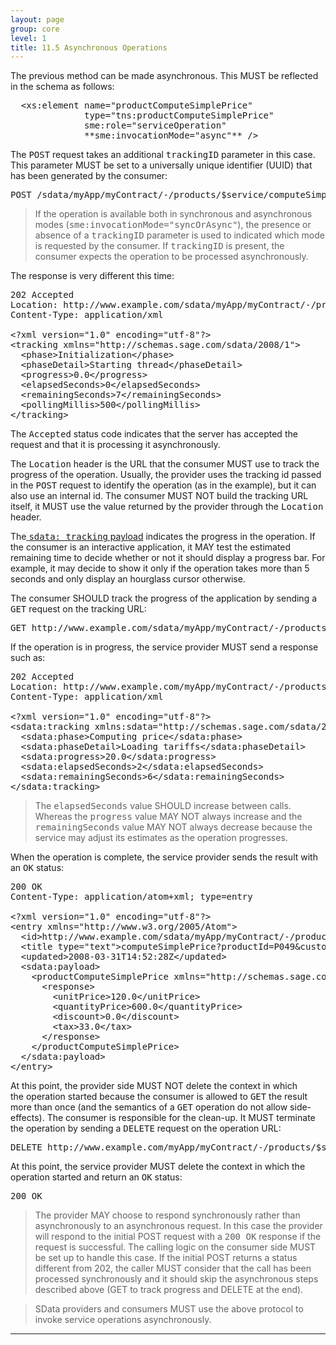 ```yaml
---
layout: page
group: core
level: 1
title: 11.5 Asynchronous Operations
---
```


The previous method can be made asynchronous. This MUST be reflected in the
schema as follows:

<pre>&nbsp; &lt;xs:element name="productComputeSimplePrice" 
&nbsp;&nbsp;&nbsp;&nbsp;&nbsp;&nbsp;&nbsp;&nbsp;&nbsp;&nbsp;&nbsp;&nbsp;&nbsp; type="tns:productComputeSimplePrice"
              sme:role="serviceOperation"
&nbsp;&nbsp;&nbsp;&nbsp;&nbsp;&nbsp;&nbsp;&nbsp;&nbsp;&nbsp;&nbsp;&nbsp;&nbsp; **sme:invocationMode="async"** /&gt;</pre>

The <tt>POST</tt> request takes an additional <tt>trackingID</tt> parameter
in this case. This parameter MUST be set to a universally unique identifier
(UUID) that has been generated by the consumer:

<pre>POST /sdata/myApp/myContract/-/products/$service/computeSimplePrice?trackingID=abc42b0d-d110-4f5c-ac79-d3aa11bd20cb </pre>

<blockquote class="note">If the operation is available both in synchronous and
asynchronous modes (<tt>sme:invocationMode="syncOrAsync"</tt>), the presence or
absence of a <tt>trackingID</tt> parameter is used to indicated which mode is
requested by the consumer. If <tt>trackingID</tt> is present, the consumer
expects the operation to be processed asynchronously.</blockquote>

The response is very different this time:

<pre>202 Accepted
Location: http://www.example.com/sdata/myApp/myContract/-/products/$service/computeSimplePrice('abc42b0d-d110-4f5c-ac79-d3aa11bd20cb')
Content-Type: application/xml
&nbsp;
&lt;?xml version="1.0" encoding="utf-8"?&gt;
&lt;tracking xmlns="http://schemas.sage.com/sdata/2008/1"&gt;
&nbsp;&nbsp;&lt;phase&gt;Initialization&lt;/phase&gt;
&nbsp;&nbsp;&lt;phaseDetail&gt;Starting thread&lt;/phaseDetail&gt;
&nbsp;&nbsp;&lt;progress&gt;0.0&lt;/progress&gt;
&nbsp;&nbsp;&lt;elapsedSeconds&gt;0&lt;/elapsedSeconds&gt;
&nbsp;&nbsp;&lt;remainingSeconds&gt;7&lt;/remainingSeconds&gt;
  &lt;pollingMillis&gt;500&lt;/pollingMillis&gt;
&lt;/tracking&gt;</pre>

The <tt>Accepted</tt> status code indicates that the server has accepted the
request and that it is processing it asynchronously.

The <tt>Location</tt> header is the URL that the consumer MUST use to track
the progress of the operation. Usually, the provider&nbsp;uses the tracking id passed
in the <tt>POST</tt> request to identify the operation (as in the example), but
it can also use an internal id. The consumer MUST NOT build the tracking URL
itself, it MUST use the value returned by the provider through the
<tt>Location</tt> header.

The[ <tt>sdata: tracking</tt> payload](../0311/ "3.11 Tracking Payload")
indicates the progress in the operation. If the consumer is an interactive
application, it MAY test the estimated remaining time to decide whether or not
it should display a progress bar.&nbsp;For example, it may decide to show it only if
the operation takes more than 5 seconds and only display an hourglass cursor
otherwise.

The consumer SHOULD track the progress of the application by sending a
<tt>GET</tt> request on the tracking URL:

<pre>GET http://www.example.com/sdata/myApp/myContract/-/products/$service/computeSimplePrice('abc42b0d-d110-4f5c-ac79-d3aa11bd20cb') </pre>

If the operation is&nbsp;in progress, the service provider MUST send a response
such as:

<pre>202 Accepted
Location: http://www.example.com/myApp/myContract/-/products/$service/computeSimplePrice('abc42b0d-d110-4f5c-ac79-d3aa11bd20cb')
Content-Type: application/xml
&nbsp;
&lt;?xml version="1.0" encoding="utf-8"?&gt;
&lt;sdata:tracking xmlns:sdata="http://schemas.sage.com/sdata/2008/1"&gt;
&nbsp; &lt;sdata:phase&gt;Computing price&lt;/sdata:phase&gt;
&nbsp; &lt;sdata:phaseDetail&gt;Loading tariffs&lt;/sdata:phaseDetail&gt;
&nbsp; &lt;sdata:progress&gt;20.0&lt;/sdata:progress&gt;
&nbsp; &lt;sdata:elapsedSeconds&gt;2&lt;/sdata:elapsedSeconds&gt;
&nbsp; &lt;sdata:remainingSeconds&gt;6&lt;/sdata:remainingSeconds&gt;
&lt;/sdata:tracking&gt;</pre>

<blockquote class="note">The <tt>elapsedSeconds</tt> value SHOULD increase between calls.
Whereas the <tt>progress</tt> value MAY NOT always increase and the
<tt>remainingSeconds</tt> value MAY NOT always decrease because the service may
adjust its estimates as the operation progresses.</blockquote>

When the operation is complete, the service provider&nbsp;sends the result with an
<tt>OK</tt> status:

<pre>200 OK
Content-Type: application/atom+xml; type=entry
&nbsp;
&lt;?xml version="1.0" encoding="utf-8"?&gt;
&lt;entry xmlns="http://www.w3.org/2005/Atom"&gt;
&nbsp; &lt;id&gt;http://www.example.com/sdata/myApp/myContract/-/products/$service/computeSimplePrice?productId=P049&amp;amp;customerID=C027&amp;amp;quantity=5&lt;/id&gt;
&nbsp; &lt;title type="text"&gt;computeSimplePrice?productId=P049&amp;customerID=C027&amp;quantity=5&lt;/title&gt;
&nbsp; &lt;updated&gt;2008-03-31T14:52:28Z&lt;/updated&gt;
  &lt;sdata:payload&gt;
&nbsp;   &lt;productComputeSimplePrice xmlns="http://schemas.sage.com/myContract"&gt;
  &nbsp;&nbsp;&nbsp; &lt;response&gt;
  &nbsp;&nbsp;&nbsp;&nbsp;&nbsp; &lt;unitPrice&gt;120.0&lt;/unitPrice&gt;
  &nbsp;&nbsp;&nbsp;&nbsp;&nbsp; &lt;quantityPrice&gt;600.0&lt;/quantityPrice&gt;
  &nbsp;&nbsp;&nbsp;&nbsp;&nbsp; &lt;discount&gt;0.0&lt;/discount&gt;
  &nbsp;&nbsp;&nbsp;&nbsp;&nbsp; &lt;tax&gt;33.0&lt;/tax&gt;
  &nbsp;&nbsp;&nbsp; &lt;/response&gt;
  &nbsp; &lt;/productComputeSimplePrice&gt;&nbsp; 
  &lt;/sdata:payload&gt;
&lt;/entry&gt;</pre>

At this point, the provider side MUST NOT delete the&nbsp;context in which
the&nbsp;operation started because the consumer is allowed to <tt>GET</tt> the result
more than once (and the semantics of a <tt>GET</tt> operation do not allow
side-effects). The consumer is responsible for the clean-up. It MUST terminate
the operation by sending a <tt>DELETE</tt> request on the operation URL:

<pre>DELETE http://www.example.com/myApp/myContract/-/products/$service/computeSimplePrice('abc42b0d-d110-4f5c-ac79-d3aa11bd20cb') </pre>

At this point, the service provider MUST delete the&nbsp;context in which the
operation started and return an <tt>OK</tt> status:

<pre>200 OK</pre>

<blockquote class="note">The provider MAY choose to respond synchronously rather than
asynchronously to an asynchronous request. In this case the provider will
respond to the initial POST request with a <tt>200 OK</tt> response if the
request is successful. The calling logic on the consumer side MUST be set up to
handle this case. If the initial POST returns a status different from 202, the
caller MUST consider that the call has been processed synchronously and it
should skip the asynchronous steps described above (GET to track progress and
DELETE at the end).</blockquote>

<blockquote class="compliance">SData providers and consumers MUST use the above protocol to
invoke service operations asynchronously.</blockquote>

* * *